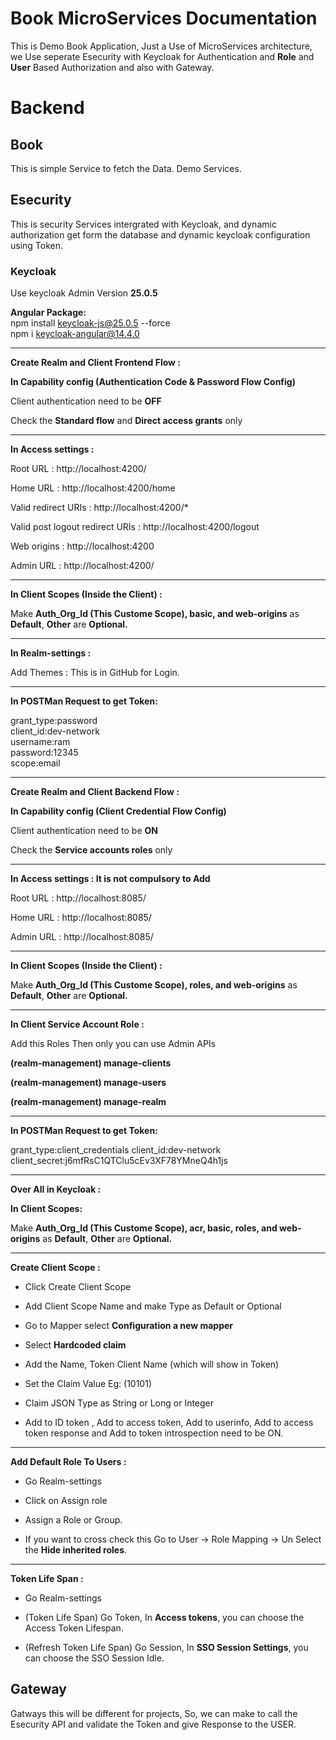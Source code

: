 # Book MicroServices Documentation

This is Demo Book Application, Just a Use of MicroServices architecture,  we Use seperate Esecurity with Keycloak for Authentication and **Role** and **User** Based Authorization and also with Gateway.  

# Backend

## Book 

This is simple Service to fetch the Data. Demo Services.  

## Esecurity

This is security Services intergrated with Keycloak, and dynamic authorization get form the database and dynamic keycloak configuration using Token.

### Keycloak 

Use keycloak Admin Version **25.0.5**

**Angular Package:**   
npm install keycloak-js@25.0.5 --force   
npm i keycloak-angular@14.4.0

---

**Create Realm and Client Frontend Flow :**  

**In Capability config (Authentication Code & Password Flow Config)**

Client authentication need to be **OFF**

Check the **Standard flow** and **Direct access grants** only 

---

**In Access settings :**

Root URL : http://localhost:4200/  

Home URL : http://localhost:4200/home  

Valid redirect URIs : http://localhost:4200/*  

Valid post logout redirect URIs : http://localhost:4200/logout  

Web origins : http://localhost:4200  

Admin URL  : http://localhost:4200/

---

**In Client Scopes (Inside the Client) :**

Make **Auth_Org_Id (This Custome Scope), basic, and web-origins** as **Default**,  **Other** are **Optional.**

---

**In Realm-settings :**  

Add Themes : This is in GitHub for Login.

---

**In POSTMan Request to get Token:**

grant_type:password  
client_id:dev-network  
username:ram  
password:12345  
scope:email

---
**Create Realm and Client Backend Flow :**  

**In Capability config (Client Credential Flow Config)**  

Client authentication need to be **ON**

Check the **Service accounts roles** only 

---

**In Access settings : It is not compulsory to Add**

Root URL : http://localhost:8085/  

Home URL : http://localhost:8085/  

Admin URL  : http://localhost:8085/

---

**In Client Scopes (Inside the Client) :**

Make **Auth_Org_Id (This Custome Scope), roles, and web-origins** as **Default**,  **Other** are **Optional.**  

---

**In Client Service Account Role :**  

Add this Roles Then only you can use Admin APIs

**(realm-management) manage-clients**

**(realm-management) manage-users**

**(realm-management) manage-realm**

---

**In POSTMan Request to get Token:**

grant_type:client_credentials
client_id:dev-network
client_secret:j6mfRsC1QTClu5cEv3XF78YMneQ4h1js

---

**Over All in Keycloak :**

**In Client Scopes:**  

Make **Auth_Org_Id (This Custome Scope), acr, basic, roles, and web-origins** as **Default**,  **Other** are **Optional.**  

----

**Create Client Scope :**

 * Click Create Client Scope 

 * Add Client Scope Name and make Type as Default or Optional
  
 * Go to Mapper select **Configuration a new mapper**

 * Select **Hardcoded claim**  

 * Add the Name, Token Client Name (which will show in Token)

 * Set the Claim Value Eg: (10101)
 
 * Claim JSON Type as String or Long or Integer
  
 * Add to ID token , Add to access token, Add to userinfo, Add to access token response and Add to token introspection need to be ON.

---

**Add Default Role To Users :**

 * Go Realm-settings

 * Click on Assign role
  
 * Assign a Role or Group.

 * If you want to cross check this Go to User -> Role Mapping -> Un Select the **Hide inherited roles**.

---

**Token Life Span :**

 * Go Realm-settings

 * (Token Life Span) Go Token, In **Access tokens**, you can choose the Access Token Lifespan.

 *   (Refresh Token Life Span) Go Session, In **SSO Session Settings**, you can choose the SSO Session Idle.  


## Gateway

Gatways this will be different for projects, So, we can make to call the Esecurity API and validate the Token and give Response to the USER.







